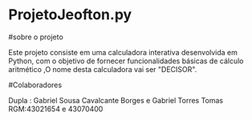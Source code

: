 # ProjetoJeofton.py

#sobre o projeto

Este projeto consiste em uma calculadora interativa desenvolvida em Python, com o objetivo de fornecer funcionalidades básicas de cálculo aritmético ,O nome desta calculadora vai ser "DECISOR".

#Colaboradores

Dupla : Gabriel Sousa Cavalcante Borges e Gabriel Torres Tomas  
RGM:43021654 e 43070400

